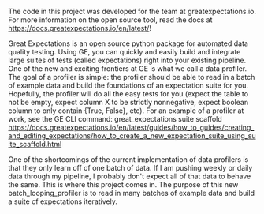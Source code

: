The code in this project was developed for the team at greatexpectations.io.  
For more information on the open source tool, read the docs at https://docs.greatexpectations.io/en/latest/!  
  
Great Expectations is an open source python package for automated data quality testing. Using GE, you can quickly and easily build and integrate large suites of tests (called expectations) right into your existing pipeline. One of the new and exciting frontiers at GE is what we call a data profiler. The goal of a profiler is simple: the profiler should be able to read in a batch of example data and build the foundations of an expectation suite for you. Hopefully, the profiler will do all the easy tests for you (expect the table to not be empty, expect column X to be strictly nonnegative, expect boolean column to only contain {True, False}, etc). For an example of a profiler at work, see the GE CLI command: great_expectations suite scaffold https://docs.greatexpectations.io/en/latest/guides/how_to_guides/creating_and_editing_expectations/how_to_create_a_new_expectation_suite_using_suite_scaffold.html  
  
One of the shortcomings of the current implementation of data profilers is that they only learn off of one batch of data. If I am pushing weekly or daily data through my pipeline, I probably don't expect all of that data to behave the same. This is where this project comes in. The purpose of this new batch_looping_profiler is to read in many batches of example data and build a suite of expectations iteratively.
